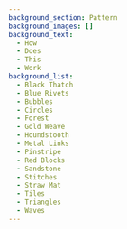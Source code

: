 ```yaml
---
background_section: Pattern
background_images: []
background_text:
  - How
  - Does
  - This
  - Work
background_list:
  - Black Thatch
  - Blue Rivets
  - Bubbles
  - Circles
  - Forest
  - Gold Weave
  - Houndstooth
  - Metal Links
  - Pinstripe
  - Red Blocks
  - Sandstone
  - Stitches
  - Straw Mat
  - Tiles
  - Triangles
  - Waves
---
```

